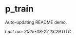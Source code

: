 # p_train

Auto-updating README demo.

<!--START_SECTION:status-->
_Last run: 2025-08-22 13:29 UTC_
<!--END_SECTION:status-->































































